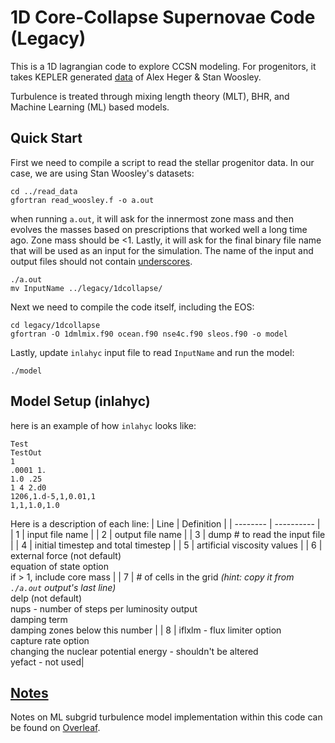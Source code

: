 # 1D Core-Collapse Supernovae Code (Legacy)

This is a 1D lagrangian code to explore CCSN modeling. For progenitors, it takes KEPLER generated [data](https://2sn.org/stellarevolution/) of Alex Heger & Stan Woosley.

Turbulence is treated through mixing length theory (MLT), BHR, and Machine Learning (ML) based models.

## Quick Start
First we need to compile a script to read the stellar progenitor data. In our case, we are using Stan Woosley's datasets:
```shell
cd ../read_data
gfortran read_woosley.f -o a.out
```
when running `a.out`, it will ask for the innermost zone mass and then evolves the masses based on prescriptions that worked well a long time ago. Zone mass should be <1. Lastly, it will ask for the final binary file name that will be used as an input for the simulation. The name of the input and output files should not contain <ins>underscores</ins>.
```shell
./a.out
mv InputName ../legacy/1dcollapse/
```

Next we need to compile the code itself, including the EOS:
```shell
cd legacy/1dcollapse
gfortran -O 1dmlmix.f90 ocean.f90 nse4c.f90 sleos.f90 -o model
```

Lastly, update `inlahyc` input file to read `InputName` and run the model:
```shell
./model
```

## Model Setup (inlahyc)
here is an example of how `inlahyc` looks like:
```
Test
TestOut
1
.0001 1.
1.0 .25
1 4 2.d0
1206,1.d-5,1,0.01,1
1,1,1.0,1.0
```
Here is a description of each line:
| Line | Definition |
| -------- | ---------- |
| 1 | input file name |
| 2 | output file name |
| 3 | dump # to read the input file |
| 4 | initial timestep and total timestep |
| 5 | artificial viscosity values |
| 6 | external force (not default) <br/> equation of state option <br/> if > 1, include core mass |
| 7 | # of cells in the grid *(hint: copy it from `./a.out` output's last line)* <br/> delp (not default) <br/> nups - number of steps per luminosity output <br/> damping term <br/> damping zones below this number |
| 8 | iflxlm - flux limiter option <br/> capture rate option <br/> changing the nuclear potential energy - shouldn't be altered <br/> yefact - not used|

## [Notes](https://www.overleaf.com/read/pgsnmxgdjkrq)

Notes on ML subgrid turbulence model implementation within this code can be found on [Overleaf](https://www.overleaf.com/read/pgsnmxgdjkrq).
